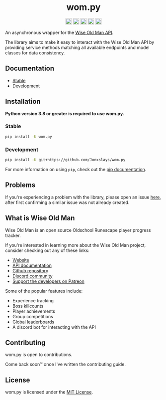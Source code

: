 <div align="center">
    <h1>wom.py</h1>
    <a href="https://pypi.org/project/wom.py"><img height="20" alt="Stable version" src="https://img.shields.io/pypi/v/wom.py?label=stable&logo=pypi"></a>
    <a href="https://github.com/Jonxslays/wom.py/blob/master/LICENSE"><img height="20" alt="License" src="https://img.shields.io/pypi/l/wom-py?label=license"></a>
    <a href="https://python.org"><img height="20" alt="Python versions" src="https://img.shields.io/pypi/pyversions/wom-py?label=python&logo=python"></a>
    <a href="https://codeclimate.com/github/Jonxslays/wom.py/maintainability"><img height="20" alt="Maintainability" src="https://api.codeclimate.com/v1/badges/367fb667ef372064fe5a/maintainability" /></a>
    <a href="https://codeclimate.com/github/Jonxslays/wom.py/test_coverage"><img height="20" alt="Coverage" src="https://api.codeclimate.com/v1/badges/367fb667ef372064fe5a/test_coverage" /></a>
</div>

An asynchronous wrapper for the [Wise Old Man API](https://docs.wiseoldman.net/).

The library aims to make it easy to interact with the Wise Old Man API by
providing service methods matching all available endpoints and model classes
for data consistency.

## Documentation

- [Stable](https://jonxslays.github.io/wom.py/)
- [Development](https://jonxslays.github.io/wom.py/dev/)

## Installation

**Python version 3.8 or greater is required to use wom.py.**

### Stable

```sh
pip install -U wom.py
```

### Development

```sh
pip install -U git+https://github.com/Jonxslays/wom.py
```

For more information on using `pip`, check out the [pip documentation](https://pip.pypa.io/en/stable/).

## Problems

If you're experiencing a problem with the library, please open an issue
[here](https://github.com/Jonxslays/wom.py/issues), after first confirming
a similar issue was not already created.

## What is Wise Old Man

Wise Old Man is an open source Oldschool Runescape player progress tracker.

If you're interested in learning more about the Wise Old Man project, consider checking out any of these links:

- [Website](https://wiseoldman.net/)
- [API documentation](https://docs.wiseoldman.net/)
- [Github repository](https://wiseoldman.net/github)
- [Discord community](https://wiseoldman.net/discord)
- [Support the developers on Patreon](https://wiseoldman.net/patreon)

Some of the popular features include:

- Experience tracking
- Boss killcounts
- Player achievements
- Group competitions
- Global leaderboards
- A discord bot for interacting with the API

## Contributing

wom.py is open to contributions.

Come back soon™ once I've written the contributing guide.

## License

wom.py is licensed under the
[MIT License](https://github.com/Jonxslays/wom.py/blob/master/LICENSE).
